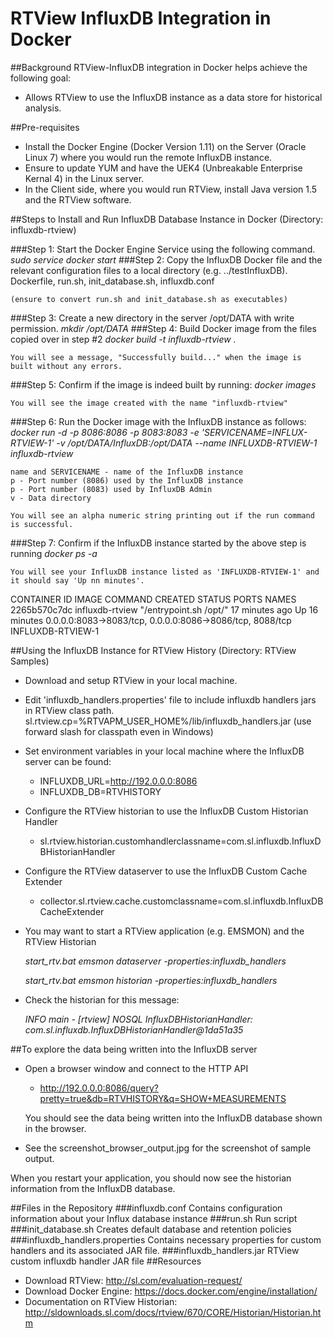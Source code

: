 # RTView InfluxDB Integration in Docker

##Background
RTView-InfluxDB integration in Docker helps achieve the following goal: 
* Allows RTView to use the InfluxDB instance as a data store for historical analysis. 

##Pre-requisites
* Install the Docker Engine (Docker Version 1.11) on the Server (Oracle Linux 7) where you would run the remote InfluxDB instance. 
* Ensure to update YUM and have the UEK4 (Unbreakable Enterprise Kernal 4) in the Linux server. 
* In the Client side, where you would run RTView, install Java version 1.5 and the RTView software. 

##Steps to Install and Run InfluxDB Database Instance in Docker
(Directory: influxdb-rtview)

###Step 1: Start the Docker Engine Service using the following command. 
*sudo service docker start*
###Step 2: Copy the InfluxDB Docker file and the relevant configuration files to a local directory (e.g. ../testInfluxDB).
	Dockerfile, run.sh, init_database.sh, influxdb.conf
	
	(ensure to convert run.sh and init_database.sh as executables)
###Step 3: Create a new directory in the server /opt/DATA with write permission. 
*mkdir /opt/DATA*
###Step 4: Build Docker image from the files copied over in step #2
*docker build -t influxdb-rtview .*
	
	You will see a message, "Successfully build..." when the image is built without any errors. 
###Step 5: Confirm if the image is indeed built by running: 
*docker images*
	
	You will see the image created with the name "influxdb-rtview"
###Step 6: Run the Docker image with the InfluxDB instance as follows:
*docker run -d -p 8086:8086 -p 8083:8083 -e 'SERVICENAME=INFLUX-RTVIEW-1' -v /opt/DATA/InfluxDB:/opt/DATA --name INFLUXDB-RTVIEW-1 influxdb-rtview*
	
	name and SERVICENAME - name of the InfluxDB instance
	p - Port number (8086) used by the InfluxDB instance
	p - Port number (8083) used by InfluxDB Admin
	v - Data directory
	
	You will see an alpha numeric string printing out if the run command is successful. 
###Step 7: Confirm if the InfluxDB instance started by the above step is running
*docker ps -a*

	You will see your InfluxDB instance listed as 'INFLUXDB-RTVIEW-1' and it should say 'Up nn minutes'.
 
CONTAINER ID        IMAGE               COMMAND                  CREATED             STATUS              PORTS           NAMES
2265b570c7dc        influxdb-rtview     "/entrypoint.sh /opt/"   17 minutes ago      Up 16 minutes       0.0.0.0:8083->8083/tcp, 0.0.0.0:8086->8086/tcp, 8088/tcp   INFLUXDB-RTVIEW-1

##Using the InfluxDB Instance for RTView History 
(Directory: RTView Samples)
* Download and setup RTView in your local machine. 
* Edit 'influxdb_handlers.properties' file to include influxdb handlers jars in RTView class path. 
  sl.rtview.cp=%RTVAPM_USER_HOME%/lib/influxdb_handlers.jar
  (use forward slash for classpath even in Windows)
* Set environment variables in your local machine where the InfluxDB server can be found:
	* INFLUXDB_URL=http://192.0.0.0:8086
	* INFLUXDB_DB=RTVHISTORY
* Configure the RTView historian to use the InfluxDB Custom Historian Handler 
	* sl.rtview.historian.customhandlerclassname=com.sl.influxdb.InfluxDBHistorianHandler
* Configure the RTView dataserver to use the InfluxDB Custom Cache Extender 
	* collector.sl.rtview.cache.customclassname=com.sl.influxdb.InfluxDBCacheExtender

* You may want to start a RTView application (e.g. EMSMON) and the RTView Historian

	*start_rtv.bat emsmon dataserver -properties:influxdb_handlers*
	
	*start_rtv.bat emsmon historian -properties:influxdb_handlers*

* Check the historian for this message:

	*INFO  main - [rtview] NOSQL InfluxDBHistorianHandler: com.sl.influxdb.InfluxDBHistorianHandler@1da51a35*

##To explore the data being written into the InfluxDB server
* Open a browser window and connect to the HTTP API
	* http://192.0.0.0:8086/query?pretty=true&db=RTVHISTORY&q=SHOW+MEASUREMENTS
	
	You should see the data being written into the InfluxDB database shown in the browser. 
* See the screenshot_browser_output.jpg for the screenshot of sample output. 
	
When you restart your application, you should now see the historian information from the InfluxDB database. 

##Files in the Repository
###influxdb.conf
Contains configuration information about your Influx database instance
###run.sh
Run script
###init_database.sh
Creates default database and retention policies
###influxdb_handlers.properties
Contains necessary properties for custom handlers and its associated JAR file. 
###influxdb_handlers.jar
RTView custom influxdb handler JAR file
##Resources
* Download RTView: http://sl.com/evaluation-request/
* Download Docker Engine: https://docs.docker.com/engine/installation/
* Documentation on RTView Historian: http://sldownloads.sl.com/docs/rtview/670/CORE/Historian/Historian.htm
